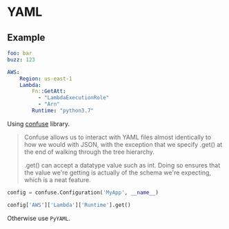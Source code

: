 # YAML

## Example

```yaml
foo: bar
buzz: 123

AWS:
    Region: us-east-1
    Lambda:
        Fn::GetAtt:
          - "LambdaExecutionRole"
          - "Arn"
        Runtime: "python3.7"
```

Using [confuse](https://github.com/sampsyo/confuse) library.

> Confuse allows us to interact with YAML files almost identically to how we would with JSON, with the exception that we specify .get() at the end of walking through the tree hierarchy.
>
> .get() can accept a datatype value such as int. Doing so ensures that the value we're getting is actually of the schema we're expecting, which is a neat feature.

```python
config = confuse.Configuration('MyApp', __name__)

config['AWS']['Lambda']['Runtime'].get()
```

Otherwise use `PyYAML`.
